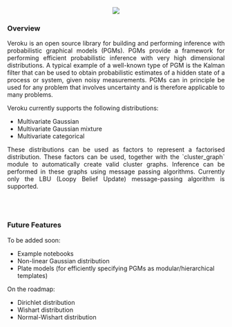<div align="center">
  <img src="logo.png">
</div>

### Overview
<div style="text-align: justify">
Veroku is an open source library for building and performing inference with probabilistic graphical models (PGMs). PGMs
provide a framework for performing efficient probabilistic inference with very high dimensional distributions. A typical
example of a well-known type of PGM is the Kalman filter that can be used to obtain probabilistic estimates of a hidden
state of a process or system, given noisy measurements. PGMs can in principle be used for any problem that involves
uncertainty and is therefore applicable to many problems.</div> 

Veroku currently supports the following distributions:
* Multivariate Gaussian
* Multivariate Gaussian mixture
* Multivariate categorical

<div style="text-align: justify">
These distributions can be used as factors to represent a factorised distribution. These factors can be used, together
with the `cluster_graph` module to automatically create valid cluster graphs. Inference can be performed in these graphs
using message passing algorithms. Currently only the LBU (Loopy Belief Update) message-passing algorithm is supported.
</div>

<br/><br/>

### Future Features
To be added soon:
* Example notebooks
* Non-linear Gaussian distribution
* Plate models (for efficiently specifying PGMs as modular/hierarchical templates)

On the roadmap:
* Dirichlet distribution
* Wishart distribution
* Normal-Wishart distribution

